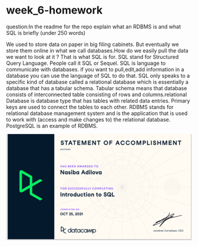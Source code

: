 # week_6-homework


question:In the readme for the repo explain what an RDBMS is and what SQL is briefly (under 250 words)

We used to store data on paper in big filing cabinets. But eventually we store them online in what we call databases.How do we easily pull the data we want to look at it ? That is what SQL is for.  SQL stand for Structured Query Language. People call it SQL or Sequel. SQL is language to communicate with databases. if you want to pull,edit,add information in a database you can use the language of SQL to do that. SQL only speaks to a specific kind of database called a relational database which is essentially a database that has a tabular schema. Tabular schema means that database consists of interconnected table consisting of rows and columns.relational Database is database type that has tables with related data entries. Primary keys are used to connect the tables to each other. RDBMS stands for relational database management system and is the application that is used to work with (access and make changes to) the relational database. PostgreSQL is an example of RDBMS.

![SQL Intro Data Certification](sql_intro.png)
